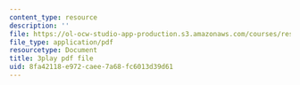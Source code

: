 ```yaml
---
content_type: resource
description: ''
file: https://ol-ocw-studio-app-production.s3.amazonaws.com/courses/res-18-009-learn-differential-equations-up-close-with-gilbert-strang-and-cleve-moler-fall-2015/8fa42118e972caee7a68fc6013d39d61_Mva9UIz_wwA.pdf
file_type: application/pdf
resourcetype: Document
title: 3play pdf file
uid: 8fa42118-e972-caee-7a68-fc6013d39d61
---
```

